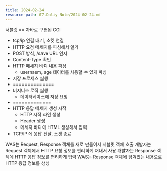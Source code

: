 ```yaml
---
title: 2024-02-24
resource-path: 07.Daliy Note/2024-02-24.md
---
```

서블릿 == 자바로 구현된 CGI
- tcp/ip 연결 대기, 소켓 연결
- HTTP 요청 메세지를 파싱해서 일기
- POST 방식, /save URL 인지
- Content-Type 확인
- HTTP 메세지 바디 내용 파싱
	- usernaem, age 데이터를 사용할 수 있게 파싱
- 저장 프로세스 실행
- ==============
- 비지니스 로직 실행
	- 데이터베이스에 저장 요청
- =============
- HTTP 응답 메세지 생성 시작
	- HTTP 시작 라인 생성
	- Header 생성
	- 메세지 바디에 HTML 생성해서 입력
- TCP/IP 에 응답 전달, 소켓 종료


WAS는 Request, Response 객체를 새로 만들어서 서블릿 객체 호출
개발자는 Request 객체에서 HTTP 요청 정보를 편리하게 꺼내서 사용
개발자는 Response 객쳬에 HTTP 응답 정보를 편리하게 입력
WAS는 Response 객체에 담겨있는 내용으로 HTTP 응답 정보를 생성 